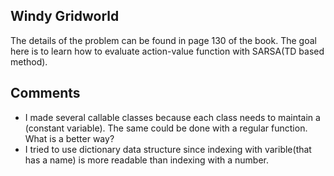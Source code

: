 ## Windy Gridworld

The details of the problem can be found in page 130 of the book.
The goal here is to learn how to evaluate action-value function with SARSA(TD based method).


## Comments
- I made several callable classes because each class needs to maintain a (constant variable). The same could be done with a regular function. What is a better way?
- I tried to use dictionary data structure since indexing with varible(that has a name) is more readable than indexing with a number.

